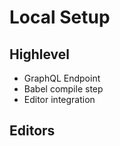 # Local Setup

## Highlevel

* GraphQL Endpoint
* Babel compile step
* Editor integration

## Editors
